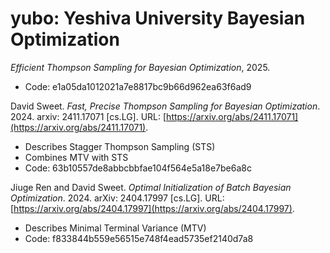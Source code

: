 # yubo: Yeshiva University Bayesian Optimization

*Efficient Thompson Sampling for Bayesian Optimization*, 2025.
- Code: e1a05da1012021a7e8817bc9b66d962ea63f6ad9

David Sweet. *Fast, Precise Thompson Sampling for Bayesian Optimization*. 2024.
arxiv: 2411.17071 [cs.LG]. URL: [https://arxiv.org/abs/2411.17071](https://arxiv.org/abs/2411.17071).
- Describes Stagger Thompson Sampling (STS)
- Combines MTV with STS
- Code: 63b10557de8abbcbbfae104f564e5a18e7be6a8c

Jiuge Ren and David Sweet. *Optimal Initialization of Batch Bayesian Optimization*. 2024.
arXiv: 2404.17997 [cs.LG]. URL: [https://arxiv.org/abs/2404.17997](https://arxiv.org/abs/2404.17997).
- Describes Minimal Terminal Variance (MTV)
- Code: f833844b559e56515e748f4ead5735ef2140d7a8

